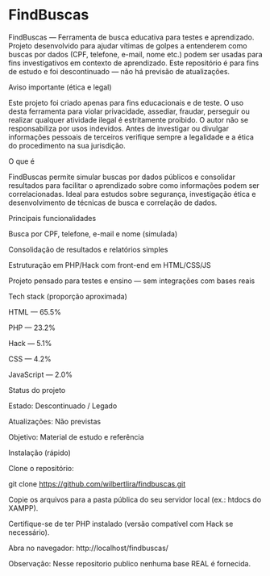 # FindBuscas

FindBuscas — Ferramenta de busca educativa para testes e aprendizado.
Projeto desenvolvido para ajudar vítimas de golpes a entenderem como buscas por dados (CPF, telefone, e-mail, nome etc.) podem ser usadas para fins investigativos em contexto de aprendizado. Este repositório é para fins de estudo e foi descontinuado — não há previsão de atualizações.

Aviso importante (ética e legal)

Este projeto foi criado apenas para fins educacionais e de teste. O uso desta ferramenta para violar privacidade, assediar, fraudar, perseguir ou realizar qualquer atividade ilegal é estritamente proibido. O autor não se responsabiliza por usos indevidos. Antes de investigar ou divulgar informações pessoais de terceiros verifique sempre a legalidade e a ética do procedimento na sua jurisdição.

O que é

FindBuscas permite simular buscas por dados públicos e consolidar resultados para facilitar o aprendizado sobre como informações podem ser correlacionadas. Ideal para estudos sobre segurança, investigação ética e desenvolvimento de técnicas de busca e correlação de dados.

Principais funcionalidades

Busca por CPF, telefone, e-mail e nome (simulada)

Consolidação de resultados e relatórios simples

Estruturação em PHP/Hack com front-end em HTML/CSS/JS

Projeto pensado para testes e ensino — sem integrações com bases reais

Tech stack (proporção aproximada)

HTML — 65.5%

PHP — 23.2%

Hack — 5.1%

CSS — 4.2%

JavaScript — 2.0%

Status do projeto

Estado: Descontinuado / Legado

Atualizações: Não previstas

Objetivo: Material de estudo e referência

Instalação (rápido)

Clone o repositório:

git clone https://github.com/wilbertlira/findbuscas.git


Copie os arquivos para a pasta pública do seu servidor local (ex.: htdocs do XAMPP).

Certifique-se de ter PHP instalado (versão compatível com Hack se necessário).

Abra no navegador: http://localhost/findbuscas/

Observação: Nesse repositorio publico nenhuma base REAL é fornecida.
